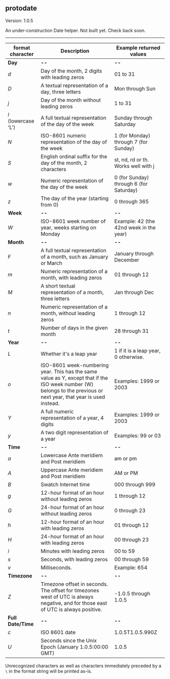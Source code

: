 
## protodate

Version: 1.0.5

An under-construction Date helper. Not built yet. Check back soon.

----

| format character  | Description | Example returned values |
| ------------- | ------------- | -------------- |
| **Day**  | **--**  | **--** |
| *d*  | Day of the month, 2 digits with leading zeros | 01 to 31 |
| *D* | A textual representation of a day, three letters  | Mon through Sun |
| *j* | Day of the month without leading zeros | 1 to 31 |
| *l* (lowercase 'L') | A full textual representation of the day of the week | Sunday through Saturday |
| *N* |	ISO-8601 numeric representation of the day of the week | 1 (for Monday) through 7 (for Sunday) |
| *S* | English ordinal suffix for the day of the month, 2 characters | st, nd, rd or th. Works well with j |
| *w*  | Numeric representation of the day of the week | 0 (for Sunday) through 6 (for Saturday) |
| *z* | The day of the year (starting from 0) | 0 through 365 |
| **Week** | **--** | **--** |
| *W* | ISO-8601 week number of year, weeks starting on Monday | Example: 42 (the 42nd week in the year) |
| **Month** | **--** | **--** |
| *F* | A full textual representation of a month, such as January or March | January through December |
| *m* | Numeric representation of a month, with leading zeros | 01 through 12 |
| *M* | A short textual representation of a month, three letters | Jan through Dec |
| *n* | Numeric representation of a month, without leading zeros | 1 through 12 |
| *t* | Number of days in the given month | 28 through 31 |
| **Year** | **--** | **--** |
| *L* | Whether it's a leap year | 1 if it is a leap year, 0 otherwise. |
| *o* | ISO-8601 week-numbering year. This has the same value as Y, except that if the ISO week number (W) belongs to the previous or next year, that year is used instead. | Examples: 1999 or 2003 |
| *Y* | A full numeric representation of a year, 4 digits | Examples: 1999 or 2003 |
| *y* | A two digit representation of a year | Examples: 99 or 03 |
| **Time** | **--** | **--** |
| *a* | Lowercase Ante meridiem and Post meridiem | am or pm |
| *A* | Uppercase Ante meridiem and Post meridiem | AM or PM |
| *B* | Swatch Internet time | 000 through 999 |
| *g* | 12-hour format of an hour without leading zeros | 1 through 12 |
| *G* | 24-hour format of an hour without leading zeros | 0 through 23 |
| *h* | 12-hour format of an hour with leading zeros | 01 through 12 |
| *H* | 24-hour format of an hour with leading zeros | 00 through 23 |
| *i* | Minutes with leading zeros | 00 to 59 |
| *s* | Seconds, with leading zeros | 00 through 59 |
| *v* | Milliseconds. | Example: 654 |
| **Timezone** | **--** | **--** |
| *Z* | Timezone offset in seconds. The offset for timezones west of UTC is always negative, and for those east of UTC is always positive. | -1.0.5 through 1.0.5 |
| **Full Date/Time** | **--** | **--** |
| *c* | ISO 8601 date | 1.0.5T1.0.5.990Z |
| *U* | Seconds since the Unix Epoch (January 1.0.5:00:00 GMT) | 1.0.5 |

Unrecognized characters as well as characters immediately preceded by a `\` in the format string will be printed as-is.
